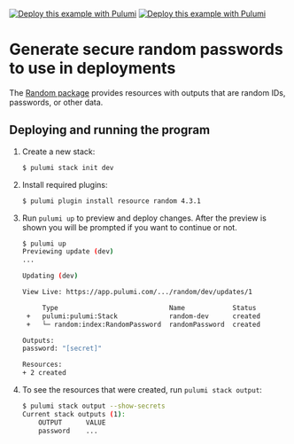 [![Deploy this example with Pulumi](https://www.pulumi.com/images/deploy-with-pulumi/dark.svg)](https://app.pulumi.com/new?template=https://github.com/pulumi/examples/blob/master/random-yaml/README.md#gh-light-mode-only)
[![Deploy this example with Pulumi](https://get.pulumi.com/new/button-light.svg)](https://app.pulumi.com/new?template=https://github.com/pulumi/examples/blob/master/random-yaml/README.md#gh-dark-mode-only)

# Generate secure random passwords to use in deployments

The [Random package](https://www.pulumi.com/registry/packages/random/api-docs/) provides resources with outputs that are random IDs, passwords, or other data.

## Deploying and running the program

1.  Create a new stack:

    ```bash
    $ pulumi stack init dev
    ```

1.  Install required plugins:

    ```bash
    $ pulumi plugin install resource random 4.3.1
    ```

1.  Run `pulumi up` to preview and deploy changes.  After the preview is shown you will be
    prompted if you want to continue or not.

    ```bash
    $ pulumi up
    Previewing update (dev)
    ...

    Updating (dev)

    View Live: https://app.pulumi.com/.../random/dev/updates/1

         Type                            Name            Status
     +   pulumi:pulumi:Stack             random-dev      created
     +   └─ random:index:RandomPassword  randomPassword  created

    Outputs:
    password: "[secret]"

    Resources:
    + 2 created
    ```

1.  To see the resources that were created, run `pulumi stack output`:

    ```bash
    $ pulumi stack output --show-secrets
    Current stack outputs (1):
        OUTPUT      VALUE
        password    ...
    ```
